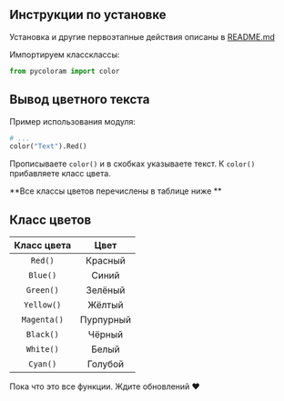 
## Инструкции по установке

Установка и другие первоэтапные действия описаны в [README.md](/README.md)

Импортируем классклассы:

```python
from pycoloram import color
```

## Вывод цветного текста

Пример использования модуля:

```python
# ...
color("Text").Red() 
```
Прописываете `color()` и в скобках указываете текст. К `color()` прибавляете класс цвета.

**Все классы цветов перечислены в таблице ниже **

## Класс цветов

| Класс цвета      | Цвет
|:----------------:|:------------:|
| `Red()`          | Красный      |
| `Blue()`         | Синий        |
| `Green()`        | Зелёный      | 
| `Yellow()`       | Жёлтый       | 
| `Magenta()`      | Пурпурный    | 
| `Black()`        | Чёрный       |
| `White()`        | Белый        |
| `Cyan()`         | Голубой      |

 Пока что это все функции. Ждите обновлений :heart:
